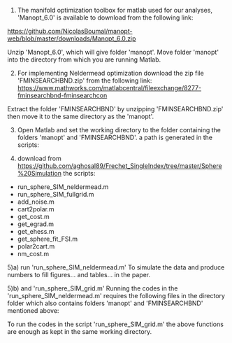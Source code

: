 1) The manifold optimization toolbox for matlab used for our analyses, 'Manopt_6.0' is available to download from the following link:

https://github.com/NicolasBoumal/manopt-web/blob/master/downloads/Manopt_6.0.zip

Unzip 'Manopt_6.0', which will give folder 'manopt'. Move folder 'manopt' into the directory from which you are running Matlab.

2) For implementing Neldermead optimization download the zip file 'FMINSEARCHBND.zip' from the following link:
https://www.mathworks.com/matlabcentral/fileexchange/8277-fminsearchbnd-fminsearchcon

Extract the folder 'FMINSEARCHBND' by unzipping 'FMINSEARCHBND.zip' then move it to the same directory as the 'manopt'. 

3) Open Matlab and set the working directory to the folder containing the folders 'manopt' and 'FMINSEARCHBND'. 
a path is generated in the scripts:

4) download from https://github.com/aghosal89/Frechet_SingleIndex/tree/master/Sphere%20Simulation the scripts:

  - run_sphere_SIM_neldermead.m
  - run_sphere_SIM_fullgrid.m 
  - add_noise.m
  - cart2polar.m
  - get_cost.m
  - get_egrad.m
  - get_ehess.m
  - get_sphere_fit_FSI.m
  - polar2cart.m
  - nm_cost.m

5)a) run 'run_sphere_SIM_neldermead.m' 
To simulate the data and produce numbers to fill figures... and tables... in the paper. 

5)b) and 'run_sphere_SIM_grid.m'
Running the codes in the 'run_sphere_SIM_neldermead.m' requires the following files in the directory folder which also contains folders 'manopt' and 
'FMINSEARCHBND' mentioned above:

To run the codes in the script 'run_sphere_SIM_grid.m' the above functions are enough as kept in the same working directory.  

